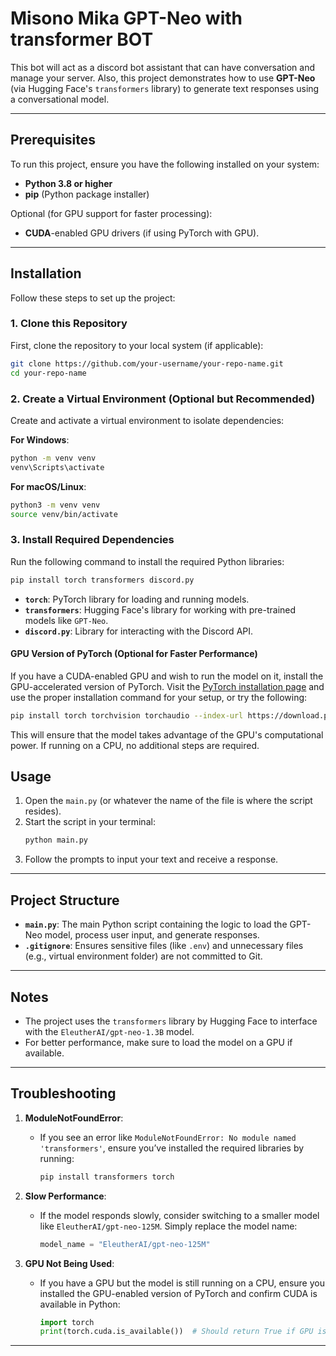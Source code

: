 # Misono Mika GPT-Neo with transformer BOT

This bot will act as a discord bot assistant that can have conversation and manage your server. Also, 
this project demonstrates how to use **GPT-Neo** (via Hugging Face's `transformers` library) to generate text responses using a conversational model.

---

## Prerequisites

To run this project, ensure you have the following installed on your system:

- **Python 3.8 or higher**
- **pip** (Python package installer)

Optional (for GPU support for faster processing):
- **CUDA**-enabled GPU drivers (if using PyTorch with GPU).

---

## Installation

Follow these steps to set up the project:

### 1. Clone this Repository

First, clone the repository to your local system (if applicable):

```bash
git clone https://github.com/your-username/your-repo-name.git
cd your-repo-name
```

### 2. Create a Virtual Environment (Optional but Recommended)

Create and activate a virtual environment to isolate dependencies:

**For Windows**:
```bash
python -m venv venv
venv\Scripts\activate
```

**For macOS/Linux**:
```bash
python3 -m venv venv
source venv/bin/activate
```

### 3. Install Required Dependencies

Run the following command to install the required Python libraries:

```bash
pip install torch transformers discord.py
```

- **`torch`**: PyTorch library for loading and running models.
- **`transformers`**: Hugging Face's library for working with pre-trained models like `GPT-Neo`.
- **`discord.py`**: Library for interacting with the Discord API.

#### GPU Version of PyTorch (Optional for Faster Performance)
If you have a CUDA-enabled GPU and wish to run the model on it, install the GPU-accelerated version of PyTorch. Visit the [PyTorch installation page](https://pytorch.org/get-started/locally/) and use the proper installation command for your setup, or try the following:

```bash
pip install torch torchvision torchaudio --index-url https://download.pytorch.org/whl/cu118
```

This will ensure that the model takes advantage of the GPU's computational power. If running on a CPU, no additional steps are required.

## Usage

1. Open the `main.py` (or whatever the name of the file is where the script resides).
2. Start the script in your terminal:
   ```bash
   python main.py
   ```
3. Follow the prompts to input your text and receive a response.

---

## Project Structure

- **`main.py`**: The main Python script containing the logic to load the GPT-Neo model, process user input, and generate responses.
- **`.gitignore`**: Ensures sensitive files (like `.env`) and unnecessary files (e.g., virtual environment folder) are not committed to Git.

---

## Notes

- The project uses the `transformers` library by Hugging Face to interface with the `EleutherAI/gpt-neo-1.3B` model.
- For better performance, make sure to load the model on a GPU if available.

---

## Troubleshooting

1. **ModuleNotFoundError**:
   - If you see an error like `ModuleNotFoundError: No module named 'transformers'`, ensure you’ve installed the required libraries by running:
     ```bash
     pip install transformers torch
     ```
   
2. **Slow Performance**:
   - If the model responds slowly, consider switching to a smaller model like `EleutherAI/gpt-neo-125M`. Simply replace the model name:
     ```python
     model_name = "EleutherAI/gpt-neo-125M"
     ```

3. **GPU Not Being Used**:
   - If you have a GPU but the model is still running on a CPU, ensure you installed the GPU-enabled version of PyTorch and confirm CUDA is available in Python:
     ```python
     import torch
     print(torch.cuda.is_available())  # Should return True if GPU is available
     ```

---